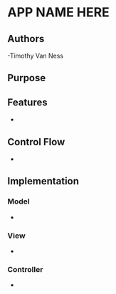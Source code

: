 # APP NAME HERE

## Authors
-Timothy Van Ness

## Purpose

## Features
-

## Control Flow
-

## Implementation
### Model
-
### View
-
### Controller
-
